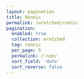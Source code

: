 ```yaml
---
layout: pagination
title: Ronnic
permalink: /wretched/ronnic
pagination:
  enabled: true
  collection: wretched
  tag: ronnic
  per_page: 5
  permalink: /:num/
  sort_field: 'date'
  sort_reverse: false
---
```

